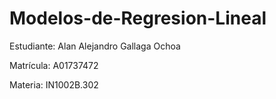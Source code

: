 # Modelos-de-Regresion-Lineal

Estudiante: Alan Alejandro Gallaga Ochoa

Matrícula: A01737472

Materia: IN1002B.302
